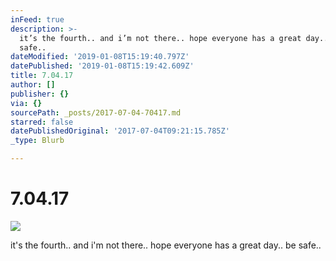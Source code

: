 ```yaml
---
inFeed: true
description: >-
  it’s the fourth.. and i’m not there.. hope everyone has a great day.. be
  safe..
dateModified: '2019-01-08T15:19:40.797Z'
datePublished: '2019-01-08T15:19:42.609Z'
title: 7.04.17
author: []
publisher: {}
via: {}
sourcePath: _posts/2017-07-04-70417.md
starred: false
datePublishedOriginal: '2017-07-04T09:21:15.785Z'
_type: Blurb

---
```

# 7.04.17
![](https://the-grid-user-content.s3-us-west-2.amazonaws.com/c19dfed1-a796-4d36-83ba-2106ad093386.jpg)

it's the fourth.. and i'm not there.. hope everyone has a great day.. be safe..